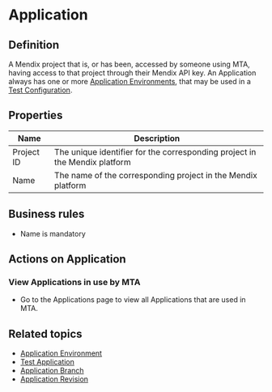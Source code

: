 # Application

## Definition

A Mendix project that is, or has been, accessed by someone using MTA, having access to that project through their Mendix API key. An Application always has one or more [Application Environments](application-environment), that may be used in a [Test Configuration](test-configuration).

## Properties
| Name | Description |
| ----------- | ----------- |
| Project ID | The unique identifier for the corresponding project in the Mendix platform |
| Name | The name of the corresponding project in the Mendix platform |

## Business rules
- Name is mandatory

## Actions on Application

### View Applications in use by MTA
- Go to the Applications page to view all Applications that are used in MTA.

## Related topics
- [Application Environment](application-environment)
- [Test Application](test-application)
- [Application Branch](application-branch)
- [Application Revision](application-revision)
